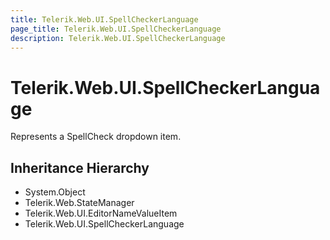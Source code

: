 ```yaml
---
title: Telerik.Web.UI.SpellCheckerLanguage
page_title: Telerik.Web.UI.SpellCheckerLanguage
description: Telerik.Web.UI.SpellCheckerLanguage
---
```


# Telerik.Web.UI.SpellCheckerLanguage

Represents a SpellCheck dropdown item.

## Inheritance Hierarchy

* System.Object
* Telerik.Web.StateManager
* Telerik.Web.UI.EditorNameValueItem
* Telerik.Web.UI.SpellCheckerLanguage

